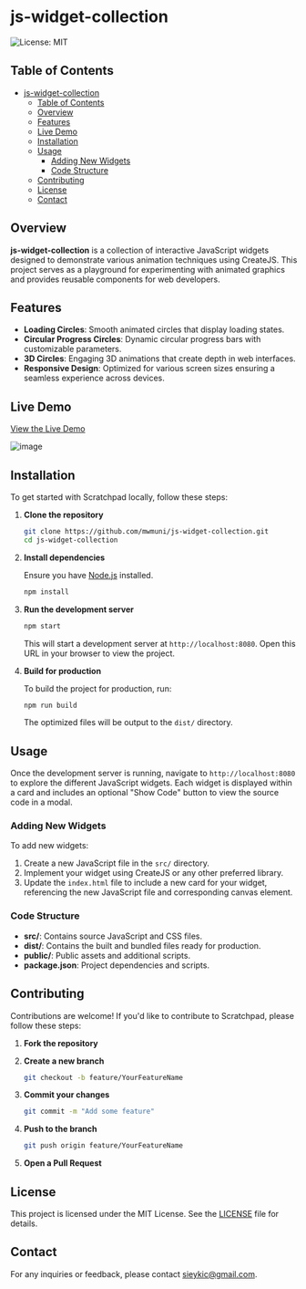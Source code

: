 # js-widget-collection

![License: MIT](https://img.shields.io/badge/License-MIT-yellow.svg)

## Table of Contents

- [js-widget-collection](#js-widget-collection)
  - [Table of Contents](#table-of-contents)
  - [Overview](#overview)
  - [Features](#features)
  - [Live Demo](#live-demo)
  - [Installation](#installation)
  - [Usage](#usage)
    - [Adding New Widgets](#adding-new-widgets)
    - [Code Structure](#code-structure)
  - [Contributing](#contributing)
  - [License](#license)
  - [Contact](#contact)

## Overview

**js-widget-collection** is a collection of interactive JavaScript widgets designed to demonstrate various animation techniques using CreateJS. This project serves as a playground for experimenting with animated graphics and provides reusable components for web developers.

## Features

- **Loading Circles**: Smooth animated circles that display loading states.
- **Circular Progress Circles**: Dynamic circular progress bars with customizable parameters.
- **3D Circles**: Engaging 3D animations that create depth in web interfaces.
- **Responsive Design**: Optimized for various screen sizes ensuring a seamless experience across devices.

## Live Demo

[View the Live Demo](https://mwmuni.github.io/js-widget-collection/)

![image](https://github.com/user-attachments/assets/432a0ff7-6596-4c9f-b627-eb6af729d848)

## Installation

To get started with Scratchpad locally, follow these steps:

1. **Clone the repository**

   ```bash
   git clone https://github.com/mwmuni/js-widget-collection.git
   cd js-widget-collection
   ```

2. **Install dependencies**

   Ensure you have [Node.js](https://nodejs.org/) installed.

   ```bash
   npm install
   ```

3. **Run the development server**

   ```bash
   npm start
   ```

   This will start a development server at `http://localhost:8080`. Open this URL in your browser to view the project.

4. **Build for production**

   To build the project for production, run:

   ```bash
   npm run build
   ```

   The optimized files will be output to the `dist/` directory.

## Usage

Once the development server is running, navigate to `http://localhost:8080` to explore the different JavaScript widgets. Each widget is displayed within a card and includes an optional "Show Code" button to view the source code in a modal.

### Adding New Widgets

To add new widgets:

1. Create a new JavaScript file in the `src/` directory.
2. Implement your widget using CreateJS or any other preferred library.
3. Update the `index.html` file to include a new card for your widget, referencing the new JavaScript file and corresponding canvas element.

### Code Structure

- **src/**: Contains source JavaScript and CSS files.
- **dist/**: Contains the built and bundled files ready for production.
- **public/**: Public assets and additional scripts.
- **package.json**: Project dependencies and scripts.

## Contributing

Contributions are welcome! If you'd like to contribute to Scratchpad, please follow these steps:

1. **Fork the repository**

2. **Create a new branch**

   ```bash
   git checkout -b feature/YourFeatureName
   ```

3. **Commit your changes**

   ```bash
   git commit -m "Add some feature"
   ```

4. **Push to the branch**

   ```bash
   git push origin feature/YourFeatureName
   ```

5. **Open a Pull Request**

## License

This project is licensed under the MIT License. See the [LICENSE](LICENSE) file for details.

## Contact

For any inquiries or feedback, please contact [sieykic@gmail.com](mailto:sieykic@gmail.com).
